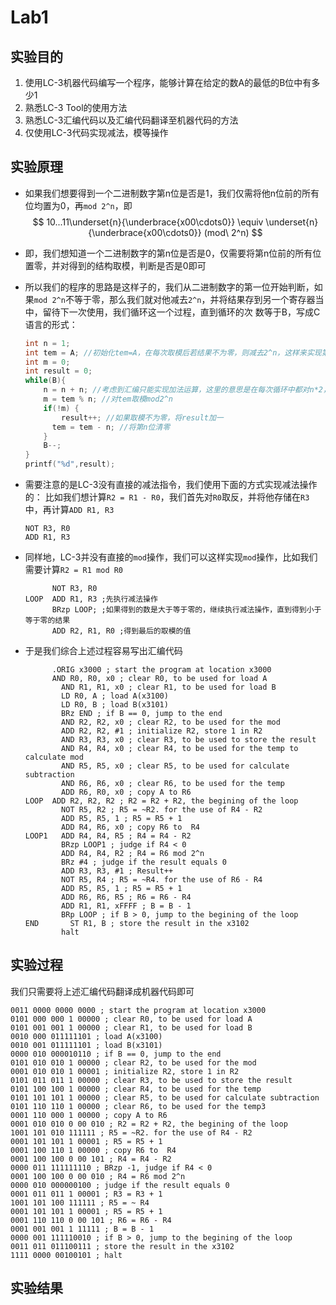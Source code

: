 # Lab1

## 实验目的

1. 使用LC-3机器代码编写一个程序，能够计算在给定的数A的最低的B位中有多少1
2. 熟悉LC-3 Tool的使用方法
3. 熟悉LC-3汇编代码以及汇编代码翻译至机器代码的方法
4. 仅使用LC-3代码实现减法，模等操作

## 实验原理

* 如果我们想要得到一个二进制数字第n位是否是1，我们仅需将他n位前的所有位均置为0，再`mod 2^n`，即
  $$
  10...11\underset{n}{\underbrace{x00\cdots0}} \equiv \underset{n}{\underbrace{x00\cdots0}} (mod\ 2^n)
  $$

* 即，我们想知道一个二进制数字的第n位是否是0，仅需要将第n位前的所有位置零，并对得到的结构取模，判断是否是0即可

* 所以我们的程序的思路是这样子的，我们从二进制数字的第一位开始判断，如果`mod 2^n`不等于零，那么我们就对他减去`2^n`，并将结果存到另一个寄存器当中，留待下一次使用，我们循环这一个过程，直到循环的次   数等于B，写成C语言的形式：

  ```C
  int n = 1;
  int tem = A; //初始化tem=A，在每次取模后若结果不为零，则减去2^n，这样来实现第n位前的所有位均为0
  int m = 0;
  int result = 0;
  while(B){
      n = n + n; //考虑到汇编只能实现加法运算，这里的意思是在每次循环中都对n*2，以此来实现2^n操作
      m = tem % n; //对tem取模mod2^n
      if(!m) {
          result++; //如果取模不为零，将result加一
      	tem = tem - n; //将第n位清零
      }
      B--;
  }
  printf("%d",result);
  ```

  

* 需要注意的是LC-3没有直接的减法指令，我们使用下面的方式实现减法操作的：
  比如我们想计算`R2 = R1 - R0`，我们首先对`R0`取反，并将他存储在`R3`中，再计算`ADD R1, R3`

  ```assembly
  NOT R3, R0
  ADD R1, R3
  ```

* 同样地，LC-3并没有直接的`mod`操作，我们可以这样实现`mod`操作，比如我们需要计算`R2 = R1 mod R0`
  ```assembly
  		NOT R3, R0
  LOOP 	ADD R1, R3 ;先执行减法操作
  		BRzp LOOP; ;如果得到的数是大于等于零的，继续执行减法操作，直到得到小于等于零的结果
  		ADD R2, R1, R0 ;得到最后的取模的值
  ```

* 于是我们综合上述过程容易写出汇编代码
  ```assembly
  		.ORIG x3000 ; start the program at location x3000
  		AND R0, R0, x0 ; clear R0, to be used for load A
          AND R1, R1, x0 ; clear R1, to be used for load B
          LD R0, A ; load A(x3100)
          LD R0, B ; load B(x3101)
          BRz END ; if B == 0, jump to the end
          AND R2, R2, x0 ; clear R2, to be used for the mod
          ADD R2, R2, #1 ; initialize R2, store 1 in R2
          AND R3, R3, x0 ; clear R3, to be used to store the result
          AND R4, R4, x0 ; clear R4, to be used for the temp to calculate mod
          AND R5, R5, x0 ; clear R5, to be used for calculate subtraction
          AND R6, R6, x0 ; clear R6, to be used for the temp 
          ADD R6, R0, x0 ; copy A to R6
  LOOP 	ADD R2, R2, R2 ; R2 = R2 + R2, the begining of the loop
          NOT R5, R2 ; R5 = ~R2. for the use of R4 - R2
          ADD R5, R5, 1 ; R5 = R5 + 1 
          ADD R4, R6, x0 ; copy R6 to  R4
  LOOP1   ADD R4, R4, R5 ; R4 = R4 - R2
          BRzp LOOP1 ; judge if R4 < 0
          ADD R4, R4, R2 ; R4 = R6 mod 2^n
          BRz #4 ; judge if the result equals 0
          ADD R3, R3, #1 ; Result++
          NOT R5, R4 ; R5 = ~R4. for the use of R6 - R4
          ADD R5, R5, 1 ; R5 = R5 + 1 
          ADD R6, R6, R5 ; R6 = R6 - R4
          ADD R1, R1, xFFFF ; B = B - 1
          BRp LOOP ; if B > 0, jump to the begining of the loop
  END		ST R1, B ; store the result in the x3102
          halt
  ```

  

## 实验过程

我们只需要将上述汇编代码翻译成机器代码即可

```assembly
0011 0000 0000 0000 ; start the program at location x3000
0101 000 000 1 00000 ; clear R0, to be used for load A
0101 001 001 1 00000 ; clear R1, to be used for load B
0010 000 011111101 ; load A(x3100)
0010 001 011111101 ; load B(x3101)
0000 010 000010110 ; if B == 0, jump to the end
0101 010 010 1 00000 ; clear R2, to be used for the mod
0001 010 010 1 00001 ; initialize R2, store 1 in R2
0101 011 011 1 00000 ; clear R3, to be used to store the result
0101 100 100 1 00000 ; clear R4, to be used for the temp
0101 101 101 1 00000 ; clear R5, to be used for calculate subtraction
0101 110 110 1 00000 ; clear R6, to be used for the temp3
0001 110 000 1 00000 ; copy A to R6
0001 010 010 0 00 010 ; R2 = R2 + R2, the begining of the loop
1001 101 010 111111 ; R5 = ~R2. for the use of R4 - R2
0001 101 101 1 00001 ; R5 = R5 + 1 
0001 100 110 1 00000 ; copy R6 to  R4
0001 100 100 0 00 101 ; R4 = R4 - R2
0000 011 111111110 ; BRzp -1, judge if R4 < 0
0001 100 100 0 00 010 ; R4 = R6 mod 2^n
0000 010 000000100 ; judge if the result equals 0
0001 011 011 1 00001 ; R3 = R3 + 1
1001 101 100 111111 ; R5 = ~ R4
0001 101 101 1 00001 ; R5 = R5 + 1 
0001 110 110 0 00 101 ; R6 = R6 - R4
0001 001 001 1 11111 ; B = B - 1
0000 001 111110010 ; if B > 0, jump to the begining of the loop
0011 011 011100111 ; store the result in the x3102
1111 0000 00100101 ; halt
```



## 实验结果